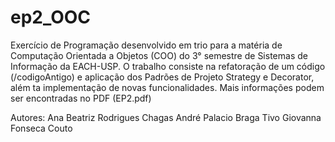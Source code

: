 # ep2_OOC

Exercício de Programação desenvolvido em trio para a matéria de Computação Orientada a Objetos (COO) do 3° semestre de Sistemas de Informação da EACH-USP.
O trabalho consiste na refatoração de um código (/codigoAntigo) e aplicação dos Padrões de Projeto Strategy e Decorator, além ta implementação de novas funcionalidades.
Mais informações podem ser encontradas no PDF (EP2.pdf)

Autores:
Ana Beatriz Rodrigues Chagas
André Palacio Braga Tivo
Giovanna Fonseca Couto
